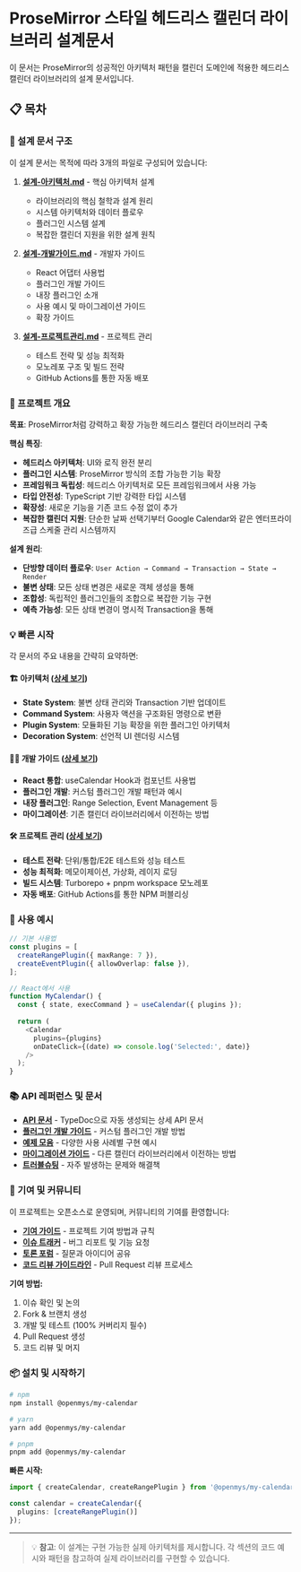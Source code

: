 # ProseMirror 스타일 헤드리스 캘린더 라이브러리 설계문서

이 문서는 ProseMirror의 성공적인 아키텍처 패턴을 캘린더 도메인에 적용한 헤드리스 캘린더 라이브러리의 설계 문서입니다.

## 📋 목차

### 📖 설계 문서 구조

이 설계 문서는 목적에 따라 3개의 파일로 구성되어 있습니다:

1. **[설계-아키텍처.md](./설계-아키텍처.md)** - 핵심 아키텍처 설계
   - 라이브러리의 핵심 철학과 설계 원리
   - 시스템 아키텍처와 데이터 플로우
   - 플러그인 시스템 설계
   - 복잡한 캘린더 지원을 위한 설계 원칙

2. **[설계-개발가이드.md](./설계-개발가이드.md)** - 개발자 가이드
   - React 어댑터 사용법
   - 플러그인 개발 가이드
   - 내장 플러그인 소개
   - 사용 예시 및 마이그레이션 가이드
   - 확장 가이드

3. **[설계-프로젝트관리.md](./설계-프로젝트관리.md)** - 프로젝트 관리
   - 테스트 전략 및 성능 최적화
   - 모노레포 구조 및 빌드 전략
   - GitHub Actions를 통한 자동 배포

### 🎯 프로젝트 개요

**목표**: ProseMirror처럼 강력하고 확장 가능한 헤드리스 캘린더 라이브러리 구축

**핵심 특징**:
- **헤드리스 아키텍처**: UI와 로직 완전 분리
- **플러그인 시스템**: ProseMirror 방식의 조합 가능한 기능 확장
- **프레임워크 독립성**: 헤드리스 아키텍처로 모든 프레임워크에서 사용 가능
- **타입 안전성**: TypeScript 기반 강력한 타입 시스템
- **확장성**: 새로운 기능을 기존 코드 수정 없이 추가
- **복잡한 캘린더 지원**: 단순한 날짜 선택기부터 Google Calendar와 같은 엔터프라이즈급 스케줄 관리 시스템까지

**설계 원리**:
- **단방향 데이터 플로우**: `User Action → Command → Transaction → State → Render`
- **불변 상태**: 모든 상태 변경은 새로운 객체 생성을 통해
- **조합성**: 독립적인 플러그인들의 조합으로 복잡한 기능 구현
- **예측 가능성**: 모든 상태 변경이 명시적 Transaction을 통해

### 💡 빠른 시작

각 문서의 주요 내용을 간략히 요약하면:

#### 🏗️ 아키텍처 ([상세 보기](./설계-아키텍처.md))
- **State System**: 불변 상태 관리와 Transaction 기반 업데이트
- **Command System**: 사용자 액션을 구조화된 명령으로 변환
- **Plugin System**: 모듈화된 기능 확장을 위한 플러그인 아키텍처
- **Decoration System**: 선언적 UI 렌더링 시스템

#### 👨‍💻 개발 가이드 ([상세 보기](./설계-개발가이드.md))
- **React 통합**: useCalendar Hook과 컴포넌트 사용법
- **플러그인 개발**: 커스텀 플러그인 개발 패턴과 예시
- **내장 플러그인**: Range Selection, Event Management 등
- **마이그레이션**: 기존 캘린더 라이브러리에서 이전하는 방법

#### 🛠️ 프로젝트 관리 ([상세 보기](./설계-프로젝트관리.md))
- **테스트 전략**: 단위/통합/E2E 테스트와 성능 테스트
- **성능 최적화**: 메모이제이션, 가상화, 레이지 로딩
- **빌드 시스템**: Turborepo + pnpm workspace 모노레포
- **자동 배포**: GitHub Actions를 통한 NPM 퍼블리싱

### 🚀 사용 예시

```typescript
// 기본 사용법
const plugins = [
  createRangePlugin({ maxRange: 7 }),
  createEventPlugin({ allowOverlap: false }),
];

// React에서 사용
function MyCalendar() {
  const { state, execCommand } = useCalendar({ plugins });
  
  return (
    <Calendar
      plugins={plugins}
      onDateClick={(date) => console.log('Selected:', date)}
    />
  );
}
```

### 📚 API 레퍼런스 및 문서

- **[API 문서](https://my-calendar.docs.dev/api)** - TypeDoc으로 자동 생성되는 상세 API 문서
- **[플러그인 개발 가이드](https://my-calendar.docs.dev/plugins)** - 커스텀 플러그인 개발 방법
- **[예제 모음](https://my-calendar.docs.dev/examples)** - 다양한 사용 사례별 구현 예시
- **[마이그레이션 가이드](https://my-calendar.docs.dev/migration)** - 다른 캘린더 라이브러리에서 이전하는 방법
- **[트러블슈팅](https://my-calendar.docs.dev/troubleshooting)** - 자주 발생하는 문제와 해결책

### 🤝 기여 및 커뮤니티

이 프로젝트는 오픈소스로 운영되며, 커뮤니티의 기여를 환영합니다:

- **[기여 가이드](./CONTRIBUTING.md)** - 프로젝트 기여 방법과 규칙
- **[이슈 트래커](https://github.com/my-calendar/core/issues)** - 버그 리포트 및 기능 요청
- **[토론 포럼](https://github.com/my-calendar/core/discussions)** - 질문과 아이디어 공유
- **[코드 리뷰 가이드라인](./CODE_REVIEW.md)** - Pull Request 리뷰 프로세스

**기여 방법:**
1. 이슈 확인 및 논의
2. Fork & 브랜치 생성
3. 개발 및 테스트 (100% 커버리지 필수)
4. Pull Request 생성
5. 코드 리뷰 및 머지

### 📦 설치 및 시작하기

```bash
# npm
npm install @openmys/my-calendar

# yarn  
yarn add @openmys/my-calendar

# pnpm
pnpm add @openmys/my-calendar
```

**빠른 시작:**

```typescript
import { createCalendar, createRangePlugin } from '@openmys/my-calendar';

const calendar = createCalendar({
  plugins: [createRangePlugin()]
});
```

---

> 💡 **참고**: 이 설계는 구현 가능한 실제 아키텍처를 제시합니다. 각 섹션의 코드 예시와 패턴을 참고하여 실제 라이브러리를 구현할 수 있습니다.
